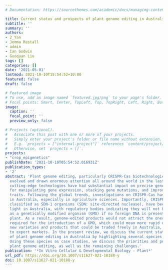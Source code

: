 ```yaml
---
# Documentation: https://sourcethemes.com/academic/docs/managing-content/

title: Current status and prospects of plant genome editing in Australia
subtitle: ''
summary: ''
authors:
- 2_Yan
- Jemma Restall
- admin
- Ian Godwin
- Guoquan Liu
tags: []
categories: []
date: '2021-05-01'
lastmod: 2021-10-10T15:54:52+10:00
featured: false
draft: false

# Featured image
# To use, add an image named `featured.jpg/png` to your page's folder.
# Focal points: Smart, Center, TopLeft, Top, TopRight, Left, Right, BottomLeft, Bottom, BottomRight.
image:
  caption: ''
  focal_point: ''
  preview_only: false

# Projects (optional).
#   Associate this post with one or more of your projects.
#   Simply enter your project's folder or file name without extension.
#   E.g. `projects = ["internal-project"]` references `content/project/deep-learning/index.md`.
#   Otherwise, set `projects = []`.
projects:
- "crop_epigenetics"
publishDate: '2021-10-10T05:54:52.016931Z'
publication_types:
- '2'
abstract: 'Plant genome editing, particularly CRISPR-Cas biotechnologies, has rapidly
  evolved and drawn enormous attention all around the world in the last decade. The
  cutting-edge technologies have had substantial impact on precise genome editing
  for manipulating gene expression, stacking gene mutations, and improving crop agronomic
  traits. Following the global trends, investigations on CRISPR-Cas have been thriving
  in Australia, especially in agriculture sciences. Importantly, CRISPR-edited plants,
  classified as SDN-1 organisms (SDN: site-directed nuclease), have been given a green
  light in Australia, with regulatory bodies indicating they will not be classified
  as a genetically modified organism (GMO) if no foreign DNA is present in an edited
  plant. As a result, genome-edited products would not attract the onerous regulation
  required for the introduction of a GMO, which could mean more rapid deployment of
  new varieties and products that could be traded freely in Australia, and potentially
  to export markets. In the present review, we discuss the current status and prospects
  of plant genome editing in Australia by highlighting several species of interest.
  Using these species as case studies, we discuss the priorities and potential of
  plant genome editing, as well as the remaining challenges.'
publication: '*In Vitro Cellular & Developmental Biology - Plant*'
url_pdf: https://doi.org/10.1007/s11627-021-10188-y
doi: 10.1007/s11627-021-10188-y
---
```

